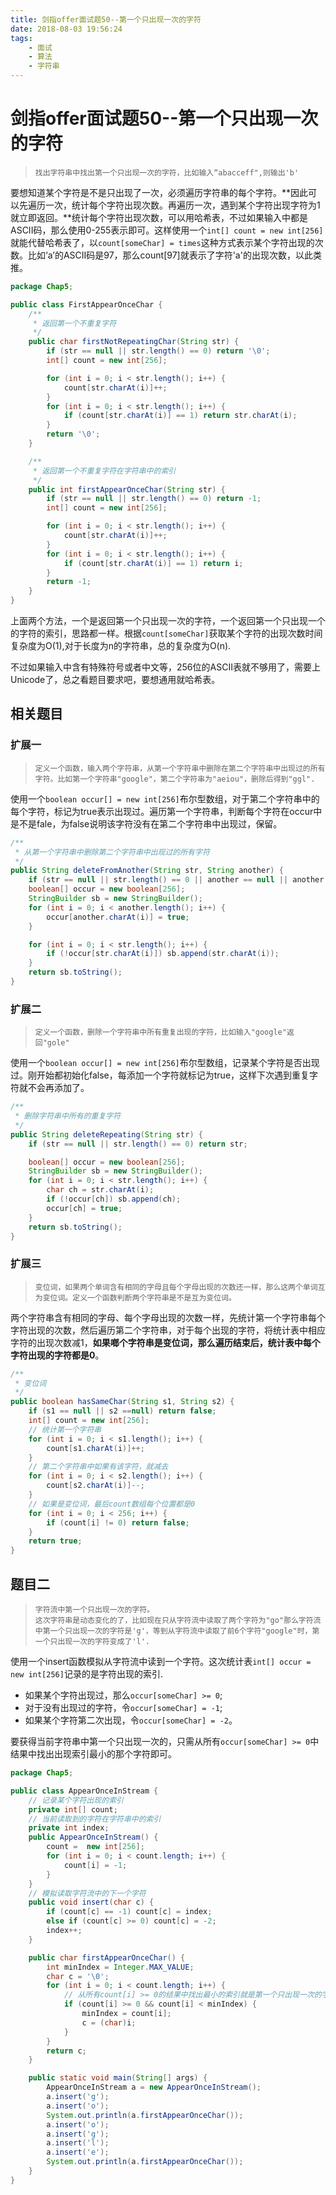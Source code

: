 ```yaml
---
title: 剑指offer面试题50--第一个只出现一次的字符
date: 2018-08-03 19:56:24
tags: 
    - 面试
    - 算法
    - 字符串
---
```

<meta name="referrer" content="no-referrer" />
 
# 剑指offer面试题50--第一个只出现一次的字符

>   ```
>   找出字符串中找出第一个只出现一次的字符，比如输入“abacceff",则输出'b'
>   ```

要想知道某个字符是不是只出现了一次，必须遍历字符串的每个字符。**因此可以先遍历一次，统计每个字符出现次数。再遍历一次，遇到某个字符出现字符为1就立即返回。**统计每个字符出现次数，可以用哈希表，不过如果输入中都是ASCII码，那么使用0-255表示即可。这样使用一个`int[] count = new int[256]`就能代替哈希表了，以`count[someChar] = times`这种方式表示某个字符出现的次数。比如‘a’的ASCII码是97，那么count[97]就表示了字符'a'的出现次数，以此类推。

```java
package Chap5;

public class FirstAppearOnceChar {
    /**
     * 返回第一个不重复字符
     */
    public char firstNotRepeatingChar(String str) {
        if (str == null || str.length() == 0) return '\0';
        int[] count = new int[256];

        for (int i = 0; i < str.length(); i++) {
            count[str.charAt(i)]++;
        }
        for (int i = 0; i < str.length(); i++) {
            if (count[str.charAt(i)] == 1) return str.charAt(i);
        }
        return '\0';
    }

    /**
     * 返回第一个不重复字符在字符串中的索引
     */
    public int firstAppearOnceChar(String str) {
        if (str == null || str.length() == 0) return -1;
        int[] count = new int[256];

        for (int i = 0; i < str.length(); i++) {
            count[str.charAt(i)]++;
        }
        for (int i = 0; i < str.length(); i++) {
            if (count[str.charAt(i)] == 1) return i;
        }
        return -1;
    }
}

```

上面两个方法，一个是返回第一个只出现一次的字符，一个返回第一个只出现一个的字符的索引，思路都一样。根据`count[someChar]`获取某个字符的出现次数时间复杂度为O(1),对于长度为n的字符串，总的复杂度为O(n).

不过如果输入中含有特殊符号或者中文等，256位的ASCII表就不够用了，需要上Unicode了，总之看题目要求吧，要想通用就哈希表。

## 相关题目

### 扩展一

>   ```
>   定义一个函数，输入两个字符串，从第一个字符串中删除在第二个字符串中出现过的所有字符。比如第一个字符串"google"，第二个字符串为"aeiou"，删除后得到"ggl".
>   ```

使用一个`boolean occur[] = new int[256]`布尔型数组，对于第二个字符串中的每个字符，标记为true表示出现过。遍历第一个字符串，判断每个字符在occur中是不是fale，为false说明该字符没有在第二个字符串中出现过，保留。

```java
/**
 * 从第一个字符串中删除第二个字符串中出现过的所有字符
 */
public String deleteFromAnother(String str, String another) {
  	if (str == null || str.length() == 0 || another == null || another.length() == 0) return str;
  	boolean[] occur = new boolean[256];
  	StringBuilder sb = new StringBuilder();
  	for (int i = 0; i < another.length(); i++) {
    	occur[another.charAt(i)] = true;
  	}

  	for (int i = 0; i < str.length(); i++) {
    	if (!occur[str.charAt(i)]) sb.append(str.charAt(i));
  	}
  	return sb.toString();
}
```

### 扩展二

>   ```
>   定义一个函数，删除一个字符串中所有重复出现的字符，比如输入"google"返回"gole"
>   ```

使用一个`boolean occur[] = new int[256]`布尔型数组，记录某个字符是否出现过。刚开始都初始化false，每添加一个字符就标记为true，这样下次遇到重复字符就不会再添加了。

```java
/**
 * 删除字符串中所有的重复字符
 */
public String deleteRepeating(String str) {
  	if (str == null || str.length() == 0) return str;

  	boolean[] occur = new boolean[256];
  	StringBuilder sb = new StringBuilder();
  	for (int i = 0; i < str.length(); i++) {
    	char ch = str.charAt(i);
    	if (!occur[ch]) sb.append(ch);
    	occur[ch] = true;
  	}
  	return sb.toString();
}
```

### 扩展三

>   ```
>   变位词，如果两个单词含有相同的字母且每个字母出现的次数还一样，那么这两个单词互为变位词。定义一个函数判断两个字符串是不是互为变位词。
>   ```

两个字符串含有相同的字母、每个字母出现的次数一样，先统计第一个字符串每个字符出现的次数，然后遍历第二个字符串，对于每个出现的字符，将统计表中相应字符的出现次数减1，**如果啷个字符串是变位词，那么遍历结束后，统计表中每个字符出现的字符都是0**。

```java
/**
 * 变位词
 */
public boolean hasSameChar(String s1, String s2) {
  	if (s1 == null || s2 ==null) return false;
  	int[] count = new int[256];
  	// 统计第一个字符串
  	for (int i = 0; i < s1.length(); i++) {
    	count[s1.charAt(i)]++;
  	}
  	// 第二个字符串中如果有该字符，就减去
  	for (int i = 0; i < s2.length(); i++) {
    	count[s2.charAt(i)]--;
  	}
  	// 如果是变位词，最后count数组每个位置都是0
  	for (int i = 0; i < 256; i++) {
    	if (count[i] != 0) return false;
  	}
  	return true;
}
```

## 题目二

>   ```
>   字符流中第一个只出现一次的字符。
>   这次字符串是动态变化的了，比如现在只从字符流中读取了两个字符为"go"那么字符流中第一个只出现一次的字符是'g'，等到从字符流中读取了前6个字符"google"时，第一个只出现一次的字符变成了'l'.
>   ```

使用一个insert函数模拟从字符流中读到一个字符。这次统计表`int[] occur = new int[256]`记录的是字符出现的索引.

-   如果某个字符出现过，那么`occur[someChar] >= 0`;
-   对于没有出现过的字符，令`occur[someChar] = -1`;
-   如果某个字符第二次出现，令`occur[someChar] = -2`。

要获得当前字符串中第一个只出现一次的，只需从所有`occur[someChar] >= 0`中结果中找出出现索引最小的那个字符即可。

```java
package Chap5;

public class AppearOnceInStream {
  	// 记录某个字符出现的索引
    private int[] count;
    // 当前读取到的字符在字符串中的索引
    private int index;
    public AppearOnceInStream() {
        count =  new int[256];
        for (int i = 0; i < count.length; i++) {
            count[i] = -1;
        }
    }
	// 模拟读取字符流中的下一个字符
    public void insert(char c) {
        if (count[c] == -1) count[c] = index;
        else if (count[c] >= 0) count[c] = -2;
        index++;
    }

    public char firstAppearOnceChar() {
        int minIndex = Integer.MAX_VALUE;
        char c = '\0';
        for (int i = 0; i < count.length; i++) {
          	// 从所有count[i] >= 0的结果中找出最小的索引就是第一个只出现一次的字符
            if (count[i] >= 0 && count[i] < minIndex) {
                minIndex = count[i];
                c = (char)i;
            }
        }
        return c;
    }

    public static void main(String[] args) {
        AppearOnceInStream a = new AppearOnceInStream();
        a.insert('g');
        a.insert('o');
        System.out.println(a.firstAppearOnceChar());
        a.insert('o');
        a.insert('g');
        a.insert('l');
        a.insert('e');
        System.out.println(a.firstAppearOnceChar());
    }
}

```
